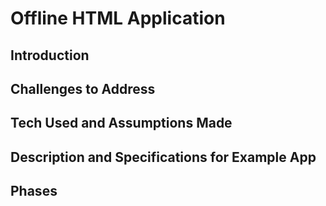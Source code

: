 # Offline HTML Application
## Introduction
## Challenges to Address
## Tech Used and Assumptions Made
## Description and Specifications for Example App
## Phases
